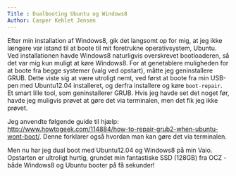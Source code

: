 ```yaml
---
Title : Dualbooting Ubuntu og Windows8
Author: Casper Kehlet Jensen
---
```


Efter min installation af Windows8, gik det langsomt op for mig, at jeg ikke længere var istand til at boote til mit foretrukne operativsystem, Ubuntu. Ved installationen havde Windows8 naturligvis overskrevet bootloaderen, så det var mig kun muligt at køre Windows8. For at genetablere muligheden for at boote fra begge systemer (valg ved opstart), måtte jeg geninstallere GRUB. Dette viste sig at være utroligt nemt, ved først at boote fra min USB-pen med Ubuntu12.04 installeret, og derfra installere og køre <code>boot-repair</code>. Et smart lille tool, som geninstallerer GRUB. Hvis jeg havde set det noget før, havde jeg muligvis prøvet at gøre det via terminalen, men det fik jeg ikke prøvet.

Jeg anvendte følgende guide til hjælp: <a href="http://www.howtogeek.com/114884/how-to-repair-grub2-when-ubuntu-wont-boot/">http://www.howtogeek.com/114884/how-to-repair-grub2-when-ubuntu-wont-boot/</a>. Denne forklarer også hvordan man kan gøre det via terminalen.

Men nu har jeg dual boot med Ubuntu12.04 og Windows8 på min Vaio. Opstarten er ultroligt hurtig, grundet min fantastiske SSD (128GB) fra OCZ - både Windows8 og Ubuntu booter på få sekunder!